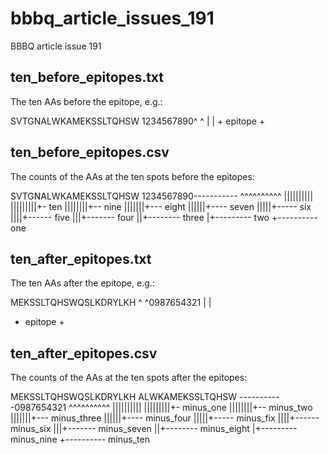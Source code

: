 # bbbq_article_issues_191

BBBQ article issue 191

## ten_before_epitopes.txt

The ten AAs before the epitope, e.g.:

SVTGNALWKAMEKSSLTQHSW
1234567890^         ^
          |         |
          + epitope +

## ten_before_epitopes.csv

The counts of the AAs at the ten spots before the epitopes:

SVTGNALWKAMEKSSLTQHSW
1234567890-----------
^^^^^^^^^^
||||||||||
|||||||||+- ten
||||||||+-- nine
|||||||+--- eight
||||||+---- seven
|||||+----- six
||||+------ five
|||+------- four
||+-------- three
|+--------- two
+---------- one

## ten_after_epitopes.txt

The ten AAs after the epitope, e.g.:

MEKSSLTQHSWQSLKDRYLKH
^         ^0987654321
|         |
+ epitope +

## ten_after_epitopes.csv

The counts of the AAs at the ten spots after the epitopes:

MEKSSLTQHSWQSLKDRYLKH
ALWKAMEKSSLTQHSW
-----------0987654321
           ^^^^^^^^^^
           ||||||||||
           |||||||||+- minus_one
           ||||||||+-- minus_two
           |||||||+--- minus_three
           ||||||+---- minus_four
           |||||+----- minus_fix
           ||||+------ minus_six
           |||+------- minus_seven
           ||+-------- minus_eight
           |+--------- minus_nine
           +---------- minus_ten

